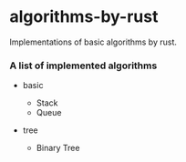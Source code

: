 # algorithms-by-rust
Implementations of basic algorithms by rust.

### A list of implemented algorithms

- basic
  - Stack 
  - Queue

- tree
  - Binary Tree
